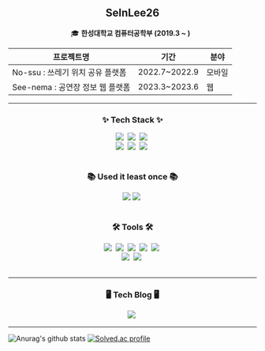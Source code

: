 <div align="left">
  <!--타이틀 부분-->
<div align="center" width="200">
  <div>
    <h2>SeInLee26</h2>
  </div>
  🎓 <b>한성대학교 컴퓨터공학부 (2019.3 ~ )</b> &nbsp;
  
 <br/>

  |프로젝트명|기간|분야|
  |---|---|---|
  |No-ssu : 쓰레기 위치 공유 플랫폼|2022.7~2022.9|모바일|
  |See-nema : 공연장 정보 웹 플랫폼|2023.3~2023.6|웹|
</div>
<hr/>

<!--내용 부분-->
<h3 align="center">✨ Tech Stack ✨</h3>
<div align="center">
  <img src="https://img.shields.io/badge/react-20232a.svg?style=for-the-badge&logo=react&logoColor=61DAFB" />&nbsp
  <img src="https://img.shields.io/badge/javascript-F7DF1E.svg?style=for-the-badge&logo=javascript&logoColor=20232a" />&nbsp
  <img src="https://img.shields.io/badge/html5-E34F26.svg?style=for-the-badge&logo=html5&logoColor=white" />&nbsp
</div>

<div align="center">
  <img src="https://img.shields.io/badge/styled--components-DB7093?style=for-the-badge&logo=styled-components&logoColor=ffd35b" />&nbsp
  <img src="https://img.shields.io/badge/css3-1572B6.svg?style=for-the-badge&logo=css3&logoColor=white" />&nbsp
  <img src="https://img.shields.io/badge/mysql-4479A1.svg?style=for-the-badge&logo=html5&logoColor=white" />&nbsp
</div>
</div>

<br>

<h3 align="center">📚 Used it least once 📚</h3>
<div align="center">
  <img src="https://img.shields.io/badge/Arduino-00878F.svg?style=for-the-badge&logo=arduino&logoColor=ffffff" />
  <img src="https://img.shields.io/badge/Unity-000000.svg?style=for-the-badge&logo=Unity&logoColor=ffffff" />&nbsp
</div>

<br>

<h3 align="center">🛠 Tools 🛠</h3>
<div align="center">
  <img src="https://img.shields.io/badge/git-F05032.svg?style=for-the-badge&logo=git&logoColor=white" />&nbsp
  <img src="https://img.shields.io/badge/github-181717.svg?style=for-the-badge&logo=github&logoColor=white" />&nbsp
  <img src="https://img.shields.io/badge/Notion-F3F3F3.svg?style=for-the-badge&logo=notion&logoColor=black" />&nbsp
  <img src="https://img.shields.io/badge/adobe%20photoshop-08253c.svg?style=for-the-badge&logo=adobe%20photoshop&logoColor=37abff" />&nbsp
  <img src="https://img.shields.io/badge/figma-f24e1e.svg?style=for-the-badge&logo=Figma&logoColor=ffffff" />&nbsp;
</div>
<div align="center">
  <img src="https://img.shields.io/badge/VSCode-2C2C32.svg?style=for-the-badge&logo=visual-studio-code&logoColor=22ABF3" />&nbsp
  <img src="https://img.shields.io/badge/eclipse-2c2255?style=for-the-badge&logo=eclipse-ide&logoColor=ffffff" />&nbsp
</div>


<br>
<hr/>

<div align="center">
<h3>🖥️ Tech Blog 🖥️</h3>
    <img src="https://img.shields.io/badge/Velog-20C997.svg?style=for-the-badge&logo=velog&logoColor=ffffff" />&nbsp
</div>

    

</div>
</div>

<hr/>

![Anurag's github stats](https://github-readme-stats.vercel.app/api?username=SeInLee26&show_icons=true&theme=radical)
[![Solved.ac profile](http://mazassumnida.wtf/api/generate_badge?boj=kelly0469)](https://solved.ac/kelly0469)
